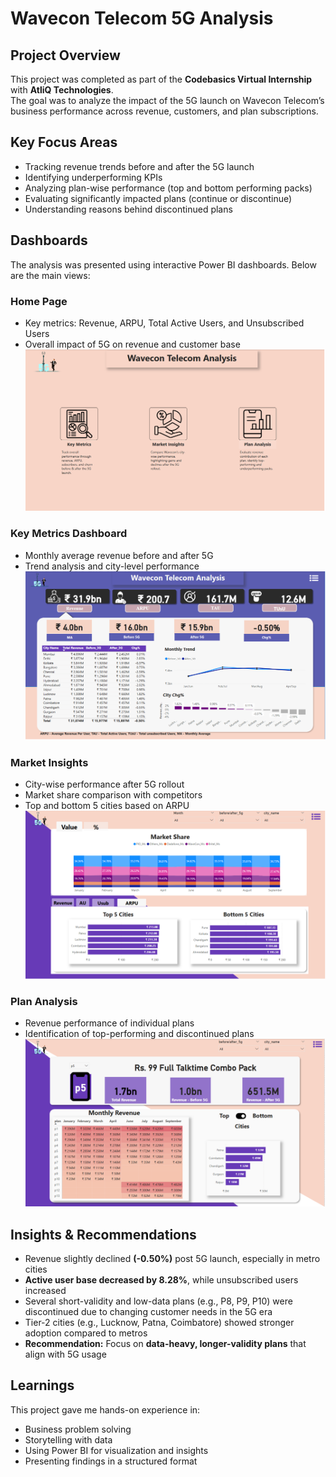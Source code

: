 # Wavecon Telecom 5G Analysis  

## Project Overview  
This project was completed as part of the **Codebasics Virtual Internship** with **AtliQ Technologies**.  
The goal was to analyze the impact of the 5G launch on Wavecon Telecom’s business performance across revenue, customers, and plan subscriptions.  

## Key Focus Areas  
- Tracking revenue trends before and after the 5G launch  
- Identifying underperforming KPIs  
- Analyzing plan-wise performance (top and bottom performing packs)  
- Evaluating significantly impacted plans (continue or discontinue)  
- Understanding reasons behind discontinued plans  

## Dashboards  
The analysis was presented using interactive Power BI dashboards. Below are the main views:  

### Home Page  
- Key metrics: Revenue, ARPU, Total Active Users, and Unsubscribed Users  
- Overall impact of 5G on revenue and customer base  
![Home Page](Home_Page.png)  

### Key Metrics Dashboard  
- Monthly average revenue before and after 5G  
- Trend analysis and city-level performance  
![Key Metrics](Main_KPI.png)  

### Market Insights  
- City-wise performance after 5G rollout  
- Market share comparison with competitors  
- Top and bottom 5 cities based on ARPU  
![Market Insights](Market.png)  

### Plan Analysis  
- Revenue performance of individual plans  
- Identification of top-performing and discontinued plans  
![Plan Analysis](Plan.png)  

## Insights & Recommendations  
- Revenue slightly declined **(-0.50%)** post 5G launch, especially in metro cities  
- **Active user base decreased by 8.28%**, while unsubscribed users increased  
- Several short-validity and low-data plans (e.g., P8, P9, P10) were discontinued due to changing customer needs in the 5G era  
- Tier-2 cities (e.g., Lucknow, Patna, Coimbatore) showed stronger adoption compared to metros  
- **Recommendation:** Focus on **data-heavy, longer-validity plans** that align with 5G usage  

## Learnings  
This project gave me hands-on experience in:  
- Business problem solving  
- Storytelling with data  
- Using Power BI for visualization and insights  
- Presenting findings in a structured format  

